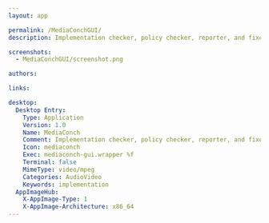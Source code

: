 ```yaml
---
layout: app

permalink: /MediaConchGUI/
description: Implementation checker, policy checker, reporter, and fixer

screenshots:
  - MediaConchGUI/screenshot.png

authors:

links:

desktop:
  Desktop Entry:
    Type: Application
    Version: 1.0
    Name: MediaConch
    Comment: Implementation checker, policy checker, reporter, and fixer
    Icon: mediaconch
    Exec: mediaconch-gui.wrapper %f
    Terminal: false
    MimeType: video/mpeg
    Categories: AudioVideo
    Keywords: implementation
  AppImageHub:
    X-AppImage-Type: 1
    X-AppImage-Architecture: x86_64
---
```

